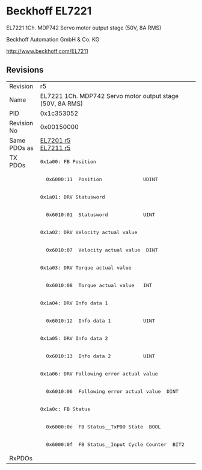 # Beckhoff EL7221

EL7221 1Ch. MDP742 Servo motor output stage (50V, 8A RMS)

Beckhoff Automation GmbH & Co. KG

http://www.beckhoff.com/EL7211

## Revisions
<table>
<tr >
<td>Revision</td>
<td>r5</td>
</tr>
<tr >
<td>Name</td>
<td>EL7221 1Ch. MDP742 Servo motor output stage (50V, 8A RMS)</td>
</tr>
<tr >
<td>PID</td>
<td>0x1c353052</td>
</tr>
<tr >
<td>Revision No</td>
<td>0x00150000</td>
</tr>
<tr >
<td>Same PDOs as</td>
<td><a href="EL7201">EL7201 r5</a><br/><a href="EL7211">EL7211 r5</a></td>
</tr>
<tr class="txpdo">
<td rowspan=17 valign=top>TX PDOs</td>
<td><pre>0x1a00: FB Position</pre></td>
<td></td>
</tr>
<tr class="txpdo">
<td><pre>  0x6000:11  Position              UDINT</pre></td>
</tr>
<tr class="txpdo">
<td><pre>0x1a01: DRV Statusword</pre></td>
</tr>
<tr class="txpdo">
<td><pre>  0x6010:01  Statusword            UINT</pre></td>
</tr>
<tr class="txpdo">
<td><pre>0x1a02: DRV Velocity actual value</pre></td>
</tr>
<tr class="txpdo">
<td><pre>  0x6010:07  Velocity actual value  DINT</pre></td>
</tr>
<tr class="txpdo">
<td><pre>0x1a03: DRV Torque actual value</pre></td>
</tr>
<tr class="txpdo">
<td><pre>  0x6010:08  Torque actual value   INT</pre></td>
</tr>
<tr class="txpdo">
<td><pre>0x1a04: DRV Info data 1</pre></td>
</tr>
<tr class="txpdo">
<td><pre>  0x6010:12  Info data 1           UINT</pre></td>
</tr>
<tr class="txpdo">
<td><pre>0x1a05: DRV Info data 2</pre></td>
</tr>
<tr class="txpdo">
<td><pre>  0x6010:13  Info data 2           UINT</pre></td>
</tr>
<tr class="txpdo">
<td><pre>0x1a06: DRV Following error actual value</pre></td>
</tr>
<tr class="txpdo">
<td><pre>  0x6010:06  Following error actual value  DINT</pre></td>
</tr>
<tr class="txpdo">
<td><pre>0x1a0c: FB Status</pre></td>
</tr>
<tr class="txpdo">
<td><pre>  0x6000:0e  FB Status__TxPDO State  BOOL</pre></td>
</tr>
<tr class="txpdo">
<td><pre>  0x6000:0f  FB Status__Input Cycle Counter  BIT2</pre></td>
</tr>
<tr >
<td>RxPDOs</td>
<td></td>
</tr>
</table>
